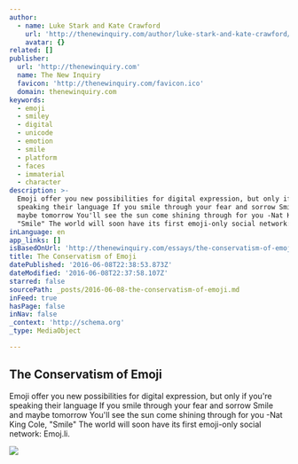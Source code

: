 ```yaml
---
author:
  - name: Luke Stark and Kate Crawford
    url: 'http://thenewinquiry.com/author/luke-stark-and-kate-crawford/'
    avatar: {}
related: []
publisher:
  url: 'http://thenewinquiry.com'
  name: The New Inquiry
  favicon: 'http://thenewinquiry.com/favicon.ico'
  domain: thenewinquiry.com
keywords:
  - emoji
  - smiley
  - digital
  - unicode
  - emotion
  - smile
  - platform
  - faces
  - immaterial
  - character
description: >-
  Emoji offer you new possibilities for digital expression, but only if you're
  speaking their language If you smile through your fear and sorrow Smile and
  maybe tomorrow You'll see the sun come shining through for you -Nat King Cole,
  "Smile" The world will soon have its first emoji-only social network: Emoj.li.
inLanguage: en
app_links: []
isBasedOnUrl: 'http://thenewinquiry.com/essays/the-conservatism-of-emoji/'
title: The Conservatism of Emoji
datePublished: '2016-06-08T22:38:53.873Z'
dateModified: '2016-06-08T22:37:58.107Z'
starred: false
sourcePath: _posts/2016-06-08-the-conservatism-of-emoji.md
inFeed: true
hasPage: false
inNav: false
_context: 'http://schema.org'
_type: MediaObject

---
```

<article style=""><h1>The Conservatism of Emoji</h1><p>Emoji offer you new possibilities for digital expression, but only if you're speaking their language If you smile through your fear and sorrow Smile and maybe tomorrow You'll see the sun come shining through for you -Nat King Cole, "Smile" The world will soon have its first emoji-only social network: Emoj.li.</p><img src="http://thenewinquiry.com/wp-content/uploads/2014/08/emoji-383.png" /></article>